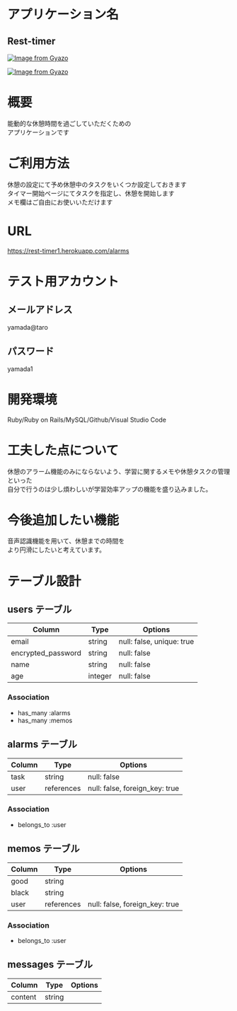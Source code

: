 # アプリケーション名
## Rest-timer

[![Image from Gyazo](https://i.gyazo.com/d76e597a7010cc9489fe4dd54bd76f81.gif)](https://gyazo.com/d76e597a7010cc9489fe4dd54bd76f81)

[![Image from Gyazo](https://i.gyazo.com/f6643be5d71b0af2080c399b394b9081.gif)](https://gyazo.com/f6643be5d71b0af2080c399b394b9081)

# 概要
 能動的な休憩時間を過ごしていただくための<br>アプリケーションです

# ご利用方法
 休憩の設定にて予め休憩中のタスクをいくつか設定しておきます<br>
 タイマー開始ページにてタスクを指定し、休憩を開始します<br>
 メモ欄はご自由にお使いいただけます

# URL
 https://rest-timer1.herokuapp.com/alarms

# テスト用アカウント
## メールアドレス
yamada@taro

## パスワード
yamada1

# 開発環境
Ruby/Ruby on Rails/MySQL/Github/Visual Studio Code

# 工夫した点について
休憩のアラーム機能のみにならないよう、学習に関するメモや休憩タスクの管理といった<br>
自分で行うのは少し煩わしいが学習効率アップの機能を盛り込みました。

# 今後追加したい機能
音声認識機能を用いて、休憩までの時間を<br>より円滑にしたいと考えています。


# テーブル設計

## users テーブル

| Column             | Type    | Options                   |
| ------------------ |-------- | ------------------------- |
| email              | string  | null: false, unique: true |
| encrypted_password | string  | null: false               |
| name               | string  | null: false               |
| age                | integer | null: false               |

### Association

- has_many :alarms
- has_many :memos


## alarms テーブル

| Column | Type        | Options                        |
| ------ |------------ | ------------------------------ |
| task   | string      | null: false                    |
| user   | references  | null: false, foreign_key: true |

### Association

- belongs_to :user


## memos テーブル

| Column  | Type        | Options                        |
| ------- |------------ | ------------------------------ |
| good    | string      |                                |
| black   | string      |                                |
| user    | references  | null: false, foreign_key: true |

### Association

- belongs_to :user


## messages テーブル

| Column     | Type        | Options |
| ---------- |------------ | ------- |
| content    | string      |         |
